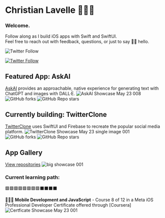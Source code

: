 # Christian Lavelle 👨🏻‍💻 

### Welcome.

Follow along as I build iOS apps with Swift and SwiftUI.  
Feel free to reach out with feedback, questions, or just to say 👋🏼 hello.  
  
![Twitter Follow](https://img.shields.io/twitter/follow/bodhichristian?style=social)  

<a href=“https://twitter.com/bodhichristian”>![Twitter Follow](https://img.shields.io/twitter/follow/bodhichristian?style=social)</a>

## Featured App: AskAI

[AskAI](https://github.com/bodhichristian/AskAI) provides an approachable, native experience for generating text with ChatGPT and images with DALL·E.
![AskAI Showcase May 23 008](https://github.com/bodhichristian/bodhichristian/assets/110639779/e3204054-2726-49ac-8aa3-c13e8648ac28)
![GitHub forks](https://img.shields.io/github/forks/bodhichristian/askai?style=social) ![GitHub Repo stars](https://img.shields.io/github/stars/bodhichristian/askai?style=social)

## Currently building: TwitterClone 
[TwitterClone](https://github.com/bodhichristian/TwitterClone) uses SwiftUI and Firebase to recreate the popular social media platform.
![TwitterClone Showcase May 23 single image 001](https://github.com/bodhichristian/bodhichristian/assets/110639779/d68362ab-16f2-4e6e-91aa-dc0b09c723d0)
![GitHub forks](https://img.shields.io/github/forks/bodhichristian/twitterclone?style=social) ![GitHub Repo stars](https://img.shields.io/github/stars/bodhichristian/twitterclone?style=social)

## App Gallery
[View repositories](https://github.com/bodhichristian?tab=repositories)
![big showcase 001](https://github.com/bodhichristian/bodhichristian/assets/110639779/3d7acc06-49eb-48f6-9ebf-119d6e771ce2)


### Current learning path:

🟩🟩🟩🟩🟩🟩🟩🟩⬛️⬛️⬛️⬛️


👨🏻‍💻 <b>Mobile Development and JavaScript</b> - Course 8 of 12 in a Meta iOS Professional Developer Certificate offered through [Coursera]
![Certficate Showcase May 23 001](https://github.com/bodhichristian/bodhichristian/assets/110639779/e185fc5e-6200-4e83-b9ea-1a83a649a4eb)


